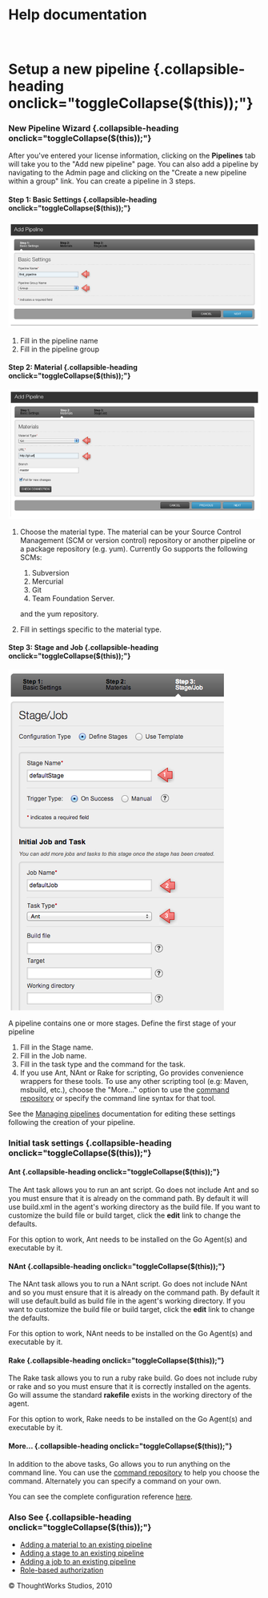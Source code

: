 Help documentation
==================

 

Setup a new pipeline {.collapsible-heading onclick="toggleCollapse($(this));"}
====================

### New Pipeline Wizard {.collapsible-heading onclick="toggleCollapse($(this));"}

After you've entered your license information, clicking on the
**Pipelines** tab will take you to the "Add new pipeline" page. You can
also add a pipeline by navigating to the Admin page and clicking on the
"Create a new pipeline within a group" link. You can create a pipeline
in 3 steps.

#### Step 1: Basic Settings {.collapsible-heading onclick="toggleCollapse($(this));"}

![](../resources/images/cruise/admin/new_pipeline_1.png)

1.  Fill in the pipeline name
2.  Fill in the pipeline group

#### Step 2: Material {.collapsible-heading onclick="toggleCollapse($(this));"}

![](../resources/images/cruise/admin/new_pipeline_2.png)

1.  Choose the material type. The material can be your Source Control
    Management (SCM or version control) repository or another pipeline
    or a package repository (e.g. yum).
    Currently Go supports the following SCMs:
    1.  Subversion
    2.  Mercurial
    3.  Git
    4.  Team Foundation Server.

    and the yum repository.
2.  Fill in settings specific to the material type.

#### Step 3: Stage and Job {.collapsible-heading onclick="toggleCollapse($(this));"}

![](../resources/images/cruise/admin/new_pipeline_3.png)

A pipeline contains one or more stages. Define the first stage of your
pipeline

1.  Fill in the Stage name.
2.  Fill in the Job name.
3.  Fill in the task type and the command for the task.
4.  If you use Ant, NAnt or Rake for scripting, Go provides convenience
    wrappers for these tools. To use any other scripting tool (e.g:
    Maven, msbuild, etc.), choose the "More..." option to use the
    [command repository](../advanced_usage/command_repository.html) or specify the command
    line syntax for that tool.

See the [Managing pipelines](managing_pipelines.html) documentation for
editing these settings following the creation of your pipeline.

### Initial task settings {.collapsible-heading onclick="toggleCollapse($(this));"}

#### Ant {.collapsible-heading onclick="toggleCollapse($(this));"}

The Ant task allows you to run an ant script. Go does not include Ant
and so you must ensure that it is already on the command path. By
default it will use build.xml in the agent's working directory as the
build file. If you want to customize the build file or build target,
click the **edit** link to change the defaults.

For this option to work, Ant needs to be installed on the Go Agent(s)
and executable by it.

#### NAnt {.collapsible-heading onclick="toggleCollapse($(this));"}

The NAnt task allows you to run a NAnt script. Go does not include NAnt
and so you must ensure that it is already on the command path. By
default it will use default.build as build file in the agent's working
directory. If you want to customize the build file or build target,
click the **edit** link to change the defaults.

For this option to work, NAnt needs to be installed on the Go Agent(s)
and executable by it.

#### Rake {.collapsible-heading onclick="toggleCollapse($(this));"}

The Rake task allows you to run a ruby rake build. Go does not include
ruby or rake and so you must ensure that it is correctly installed on
the agents. Go will assume the standard **rakefile** exists in the
working directory of the agent.

For this option to work, Rake needs to be installed on the Go Agent(s)
and executable by it.

#### More... {.collapsible-heading onclick="toggleCollapse($(this));"}

In addition to the above tasks, Go allows you to run anything on the
command line. You can use the [command
repository](../advanced_usage/command_repository.html) to help you choose the command.
Alternately you can specify a command on your own.

You can see the complete configuration reference
[here](configuration_reference.html).

### Also See {.collapsible-heading onclick="toggleCollapse($(this));"}

-   [Adding a material to an existing pipeline](admin_add_material.html)
-   [Adding a stage to an existing pipeline](admin_add_stage.html)
-   [Adding a job to an existing pipeline](admin_add_job.html)
-   [Role-based authorization](../configuration/dev_authorization.html)

© ThoughtWorks Studios, 2010

